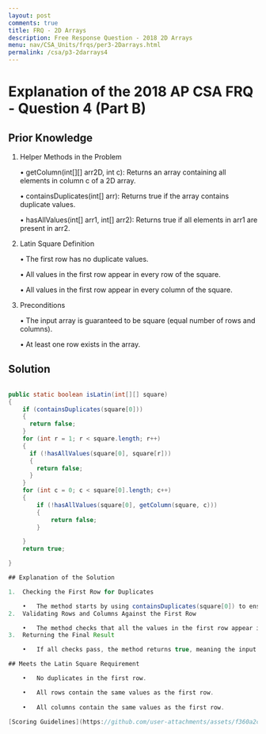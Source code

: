 ```yaml
---
layout: post
comments: true
title: FRQ - 2D Arrays
description: Free Response Question - 2018 2D Arrays
menu: nav/CSA_Units/frqs/per3-2Darrays.html
permalink: /csa/p3-2darrays4
---
```

# Explanation of the 2018 AP CSA FRQ - Question 4 (Part B)

## Prior Knowledge 

1.	Helper Methods in the Problem

	•	getColumn(int[][] arr2D, int c): Returns an array containing all elements in column c of a 2D array.

	•	containsDuplicates(int[] arr): Returns true if the array contains duplicate values.

	•	hasAllValues(int[] arr1, int[] arr2): Returns true if all elements in arr1 are present in arr2.

2.	Latin Square Definition

	•	The first row has no duplicate values.

	•	All values in the first row appear in every row of the square.

	•	All values in the first row appear in every column of the square.

3. 	Preconditions

	•	The input array is guaranteed to be square (equal number of rows and columns).
	
	•	At least one row exists in the array.

## Solution 

```java

public static boolean isLatin(int[][] square)
{
    if (containsDuplicates(square[0]))
    {
      return false;
    }
    for (int r = 1; r < square.length; r++)
    {
      if (!hasAllValues(square[0], square[r]))
      {
        return false;
      }
    }   
    for (int c = 0; c < square[0].length; c++)
    {
        if (!hasAllValues(square[0], getColumn(square, c)))
        {
            return false;
        }

    }
    return true;

}

## Explanation of the Solution

1.	Checking the First Row for Duplicates

	•	The method starts by using containsDuplicates(square[0]) to ensure that the first row contains no duplicate values. If duplicates are found, the square cannot be a Latin square.
2.	Validating Rows and Columns Against the First Row

	•	The method checks that all the values in the first row appear in every other row and column. It uses hasAllValues(square[0], square[i]) for rows and hasAllValues(square[0], getColumn(square, i)) for columns to verify this.
3.  Returning the Final Result

	•	If all checks pass, the method returns true, meaning the input is a Latin square. If any check fails, it returns false.

## Meets the Latin Square Requirement

	•	No duplicates in the first row.

	•	All rows contain the same values as the first row.
    
	•	All columns contain the same values as the first row.

[Scoring Guidelines](https://github.com/user-attachments/assets/f360a2cd-605d-47f4-868f-a1aacf71f375)
